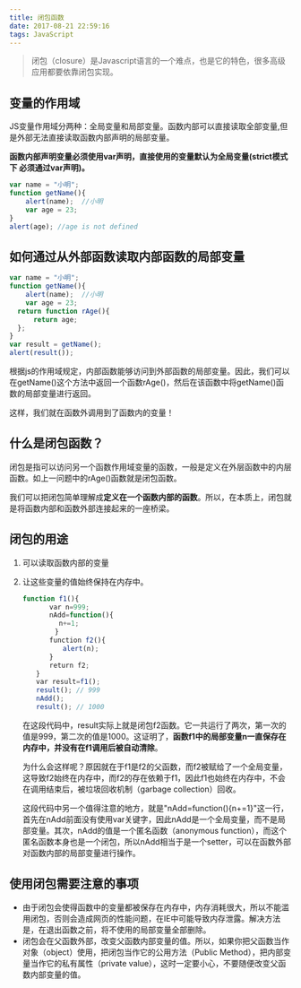 ```yaml
---
title: 闭包函数
date: 2017-08-21 22:59:16
tags: JavaScript
---
```


> 闭包（closure）是Javascript语言的一个难点，也是它的特色，很多高级应用都要依靠闭包实现。

## 变量的作用域
JS变量作用域分两种：全局变量和局部变量。函数内部可以直接读取全部变量,但是外部无法直接读取函数内部声明的局部变量。

**函数内部声明变量必须使用var声明，直接使用的变量默认为全局变量(strict模式下 必须通过var声明)。**

```javascript
var name = "小明";
function getName(){
    alert(name);  //小明
  	var age = 23;
}
alert(age); //age is not defined
```

## 如何通过从外部函数读取内部函数的局部变量

```javascript
var name = "小明";
function getName(){
    alert(name);  //小明
  	var age = 23;
  return function rAge(){
      return age;
  };
}
var result = getName();
alert(result());
```

根据js的作用域规定，内部函数能够访问到外部函数的局部变量。因此，我们可以在getName()这个方法中返回一个函数rAge()，然后在该函数中将getName()函数的局部变量进行返回。

这样，我们就在函数外调用到了函数内的变量！

## 什么是闭包函数？

闭包是指可以访问另一个函数作用域变量的函数，一般是定义在外层函数中的内层函数。如上一问题中的rAge()函数就是闭包函数。

我们可以把闭包简单理解成**定义在一个函数内部的函数**。所以，在本质上，闭包就是将函数内部和函数外部连接起来的一座桥梁。

## 闭包的用途

1. 可以读取函数内部的变量

2. 让这些变量的值始终保持在内存中。

   ```javascript
   function f1(){
   　　　　var n=999;
   　　　　nAdd=function(){
         	n+=1;
    	   }
   　　　　function f2(){
   　　　　　　alert(n);
   　　　　}
   　　　　return f2;
   　　}
   　　var result=f1();
   　　result(); // 999
   　　nAdd();
   　　result(); // 1000
   ```

   在这段代码中，result实际上就是闭包f2函数。它一共运行了两次，第一次的值是999，第二次的值是1000。这证明了，**函数f1中的局部变量n一直保存在内存中，并没有在f1调用后被自动清除**。

   为什么会这样呢？原因就在于f1是f2的父函数，而f2被赋给了一个全局变量，这导致f2始终在内存中，而f2的存在依赖于f1，因此f1也始终在内存中，不会在调用结束后，被垃圾回收机制（garbage collection）回收。

   这段代码中另一个值得注意的地方，就是"nAdd=function(){n+=1}"这一行，首先在nAdd前面没有使用var关键字，因此nAdd是一个全局变量，而不是局部变量。其次，nAdd的值是一个匿名函数（anonymous function），而这个匿名函数本身也是一个闭包，所以nAdd相当于是一个setter，可以在函数外部对函数内部的局部变量进行操作。

## 使用闭包需要注意的事项

* 由于闭包会使得函数中的变量都被保存在内存中，内存消耗很大，所以不能滥用闭包，否则会造成网页的性能问题，在IE中可能导致内存泄露。解决方法是，在退出函数之前，将不使用的局部变量全部删除。
* 闭包会在父函数外部，改变父函数内部变量的值。所以，如果你把父函数当作对象（object）使用，把闭包当作它的公用方法（Public Method），把内部变量当作它的私有属性（private value），这时一定要小心，不要随便改变父函数内部变量的值。


